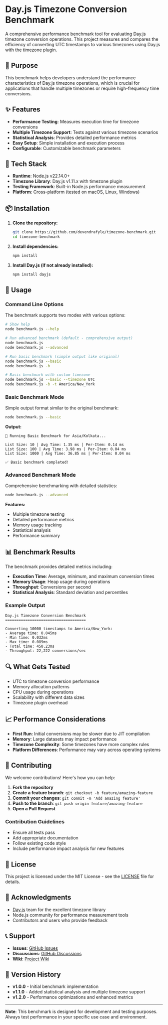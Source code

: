 # Day.js Timezone Conversion Benchmark

A comprehensive performance benchmark tool for evaluating Day.js timezone conversion operations. This project measures and compares the efficiency of converting UTC timestamps to various timezones using Day.js with the timezone plugin.

## 🎯 Purpose

This benchmark helps developers understand the performance characteristics of Day.js timezone operations, which is crucial for applications that handle multiple timezones or require high-frequency time conversions.

## ✨ Features

- **Performance Testing**: Measures execution time for timezone conversions
- **Multiple Timezone Support**: Tests against various timezone scenarios
- **Statistical Analysis**: Provides detailed performance metrics
- **Easy Setup**: Simple installation and execution process
- **Configurable**: Customizable benchmark parameters

## 🔧 Tech Stack

- **Runtime**: Node.js v22.14.0+
- **Timezone Library**: Day.js v1.11.x with timezone plugin
- **Testing Framework**: Built-in Node.js performance measurement
- **Platform**: Cross-platform (tested on macOS, Linux, Windows)

## 📦 Installation

1. **Clone the repository:**
   ```bash
   git clone https://github.com/devendrafyle/timezone-benchmark.git
   cd timezone-benchmark
   ```

2. **Install dependencies:**
   ```bash
   npm install
   ```

3. **Install Day.js (if not already installed):**
   ```bash
   npm install dayjs
   ```

## 🚀 Usage

### Command Line Options

The benchmark supports two modes with various options:

```bash
# Show help
node benchmark.js --help

# Run advanced benchmark (default - comprehensive output)
node benchmark.js
node benchmark.js --advanced

# Run basic benchmark (simple output like original)
node benchmark.js --basic
node benchmark.js -b

# Basic benchmark with custom timezone
node benchmark.js --basic --timezone UTC
node benchmark.js -b -t America/New_York
```

### Basic Benchmark Mode

Simple output format similar to the original benchmark:

```bash
node benchmark.js --basic
```

**Output:**
```
🔄 Running Basic Benchmark for Asia/Kolkata...

List Size: 10 | Avg Time: 1.35 ms | Per-Item: 0.14 ms
List Size: 100 | Avg Time: 3.98 ms | Per-Item: 0.04 ms
List Size: 1000 | Avg Time: 36.85 ms | Per-Item: 0.04 ms

✅ Basic benchmark completed!
```

### Advanced Benchmark Mode

Comprehensive benchmarking with detailed statistics:

```bash
node benchmark.js --advanced
```

**Features:**
- Multiple timezone testing
- Detailed performance metrics
- Memory usage tracking
- Statistical analysis
- Performance summary

## 📊 Benchmark Results

The benchmark provides detailed metrics including:
- **Execution Time**: Average, minimum, and maximum conversion times
- **Memory Usage**: Heap usage during operations
- **Throughput**: Conversions per second
- **Statistical Analysis**: Standard deviation and percentiles

### Example Output

```
Day.js Timezone Conversion Benchmark
====================================

Converting 10000 timestamps to America/New_York:
- Average time: 0.045ms
- Min time: 0.032ms
- Max time: 0.089ms
- Total time: 450.23ms
- Throughput: 22,222 conversions/sec
```

## 🔍 What Gets Tested

- UTC to timezone conversion performance
- Memory allocation patterns
- CPU usage during operations
- Scalability with different data sizes
- Timezone plugin overhead

## 📈 Performance Considerations

- **First Run**: Initial conversions may be slower due to JIT compilation
- **Memory**: Large datasets may impact performance
- **Timezone Complexity**: Some timezones have more complex rules
- **Platform Differences**: Performance may vary across operating systems

## 🤝 Contributing

We welcome contributions! Here's how you can help:

1. **Fork the repository**
2. **Create a feature branch**: `git checkout -b feature/amazing-feature`
3. **Commit your changes**: `git commit -m 'Add amazing feature'`
4. **Push to the branch**: `git push origin feature/amazing-feature`
5. **Open a Pull Request**

### Contribution Guidelines

- Ensure all tests pass
- Add appropriate documentation
- Follow existing code style
- Include performance impact analysis for new features

## 📝 License

This project is licensed under the MIT License - see the [LICENSE](LICENSE) file for details.

## 🙏 Acknowledgments

- [Day.js](https://day.js.org/) team for the excellent timezone library
- Node.js community for performance measurement tools
- Contributors and users who provide feedback

## 📞 Support

- **Issues**: [GitHub Issues](https://github.com/devendrafyle/timezone-benchmark/issues)
- **Discussions**: [GitHub Discussions](https://github.com/devendrafyle/timezone-benchmark/discussions)
- **Wiki**: [Project Wiki](https://github.com/devendrafyle/timezone-benchmark/wiki)

## 🔄 Version History

- **v1.0.0** - Initial benchmark implementation
- **v1.1.0** - Added statistical analysis and multiple timezone support
- **v1.2.0** - Performance optimizations and enhanced metrics

---

**Note**: This benchmark is designed for development and testing purposes. Always test performance in your specific use case and environment.
